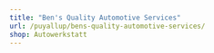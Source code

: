 ```yaml
---
title: "Ben's Quality Automotive Services"
url: /puyallup/bens-quality-automotive-services/
shop: Autowerkstatt
---
```


